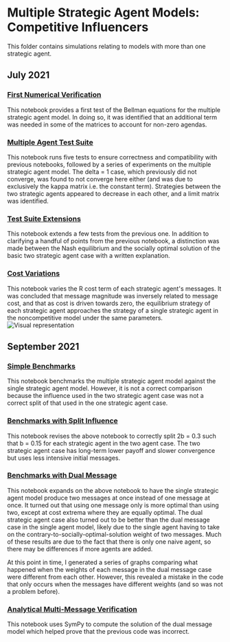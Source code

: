 # Multiple Strategic Agent Models: Competitive Influencers

This folder contains simulations relating to models with more than one strategic agent.

## July 2021

### [First Numerical Verification](https://github.com/jbrightuniverse/strategic_influencer_of_naive_agents/blob/main/multiple_strategic_agents/first_numerical_verification.pdf)
This notebook provides a first test of the Bellman equations for the multiple strategic agent model. In doing so, it was identified that an additional term was needed in some of the matrices to account for non-zero agendas.

### [Multiple Agent Test Suite](https://github.com/jbrightuniverse/strategic_influencer_of_naive_agents/blob/main/multiple_strategic_agents/multiple_agent_test_suite.pdf)
This notebook runs five tests to ensure correctness and compatibility with previous notebooks, followed by a series of experiments on the multiple strategic agent model. The delta = 1 case, which previously did not converge, was found to not converge here either (and was due to exclusively the kappa matrix i.e. the constant term). Strategies between the two strategic agents appeared to decrease in each other, and a limit matrix was identified.

### [Test Suite Extensions](https://github.com/jbrightuniverse/strategic_influencer_of_naive_agents/blob/main/multiple_strategic_agents/test_suite_extensions.pdf)
This notebook extends a few tests from the previous one. In addition to clarifying a handful of points from the previous notebook, a distinction was made between the Nash equilibrium and the socially optimal solution of the basic two strategic agent case with a written explanation.

### [Cost Variations](https://github.com/jbrightuniverse/strategic_influencer_of_naive_agents/blob/main/multiple_strategic_agents/cost_variations.pdf)
This notebook varies the R cost term of each strategic agent's messages. It was concluded that message magnitude was inversely related to message cost, and that as cost is driven towards zero, the equilibrium strategy of each strategic agent approaches the strategy of a single strategic agent in the noncompetitive model under the same parameters.
![Visual representation](https://github.com/jbrightuniverse/strategic_influencer_of_naive_agents/blob/main/multiple_strategic_agents/cost_variations.gif)

## September 2021

### [Simple Benchmarks](https://github.com/jbrightuniverse/strategic_influencer_of_naive_agents/blob/main/multiple_strategic_agents/simple_benchmarks.pdf)
This notebook benchmarks the multiple strategic agent model against the single strategic agent model. However, it is not a correct comparison because the influence used in the two strategic agent case was not a correct split of that used in the one strategic agent case.

### [Benchmarks with Split Influence](https://github.com/jbrightuniverse/strategic_influencer_of_naive_agents/blob/main/multiple_strategic_agents/benchmarks_split_influence.pdf)
This notebook revises the above notebook to correctly split 2b = 0.3 such that b = 0.15 for each strategic agent in the two agent case. The two strategic agent case has long-term lower payoff and slower convergence but uses less intensive initial messages.

### [Benchmarks with Dual Message](https://github.com/jbrightuniverse/strategic_influencer_of_naive_agents/blob/main/multiple_strategic_agents/benchmarks_dual_message.pdf)
This notebook expands on the above notebook to have the single strategic agent model produce two messages at once instead of one message at once. It turned out that using one message only is more optimal than using two, except at cost extrema where they are equally optimal. The dual strategic agent case also turned out to be better than the dual message case in the single agent model, likely due to the single agent having to take on the contrary-to-socially-optimal-solution weight of two messages. Much of these results are due to the fact that there is only one naive agent, so there may be differences if more agents are added.

At this point in time, I generated a series of graphs comparing what happened when the weights of each message in the dual message case were different from each other. However, this revealed a mistake in the code that only occurs when the messages have different weights (and so was not a problem before).

### [Analytical Multi-Message Verification](https://github.com/jbrightuniverse/strategic_influencer_of_naive_agents/blob/main/multiple_strategic_agents/analytical_multi_message_verification.pdf)
This notebook uses SymPy to compute the solution of the dual message model which helped prove that the previous code was incorrect.
